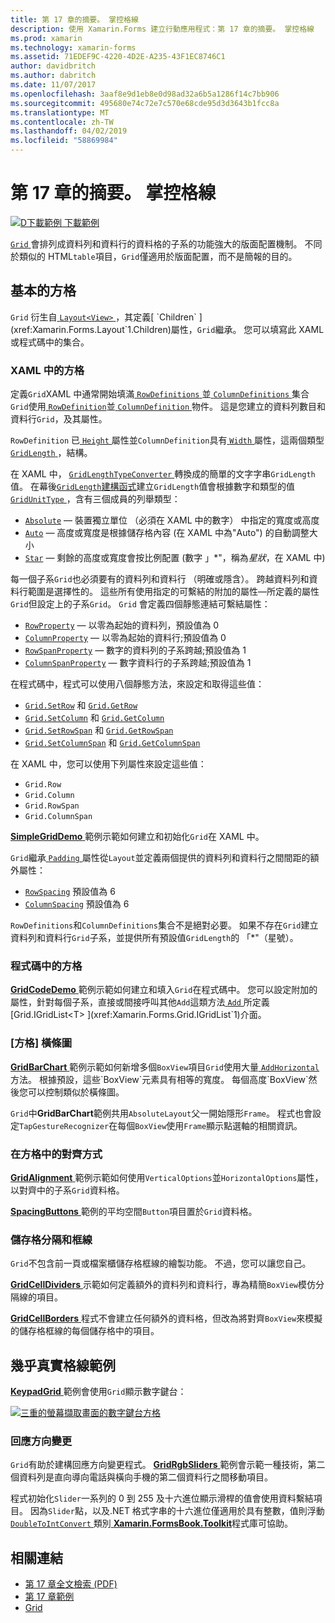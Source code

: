 ```yaml
---
title: 第 17 章的摘要。 掌控格線
description: 使用 Xamarin.Forms 建立行動應用程式：第 17 章的摘要。 掌控格線
ms.prod: xamarin
ms.technology: xamarin-forms
ms.assetid: 71EDEF9C-4220-4D2E-A235-43F1EC8746C1
author: davidbritch
ms.author: dabritch
ms.date: 11/07/2017
ms.openlocfilehash: 3aaf8e9d1eb8e0d98ad32a6b5a1286f14c7bb906
ms.sourcegitcommit: 495680e74c72e7c570e68cde95d3d3643b1fcc8a
ms.translationtype: MT
ms.contentlocale: zh-TW
ms.lasthandoff: 04/02/2019
ms.locfileid: "58869984"
---
```

# <a name="summary-of-chapter-17-mastering-the-grid"></a>第 17 章的摘要。 掌控格線

[![D下載範例](~/media/shared/download.png) 下載範例](https://github.com/xamarin/xamarin-forms-book-samples/tree/master/Chapter17)

[ `Grid` ](xref:Xamarin.Forms.Grid)會排列成資料列和資料行的資料格的子系的功能強大的版面配置機制。 不同於類似的 HTML`table`項目，`Grid`僅適用於版面配置，而不是簡報的目的。

## <a name="the-basic-grid"></a>基本的方格

`Grid` 衍生自[ `Layout<View>` ](xref:Xamarin.Forms.Layout`1)，其定義[ `Children` ](xref:Xamarin.Forms.Layout`1.Children)屬性，`Grid`繼承。 您可以填寫此 XAML 或程式碼中的集合。

### <a name="the-grid-in-xaml"></a>XAML 中的方格

定義`Grid`XAML 中通常開始填滿[ `RowDefinitions` ](xref:Xamarin.Forms.Grid.RowDefinitions)並[ `ColumnDefinitions` ](xref:Xamarin.Forms.Grid.ColumnDefinitions)集合`Grid`使用[ `RowDefinition`](xref:Xamarin.Forms.RowDefinition)並[ `ColumnDefinition` ](xref:Xamarin.Forms.ColumnDefinition)物件。 這是您建立的資料列數目和資料行`Grid`，及其屬性。

`RowDefinition` 已[ `Height` ](xref:Xamarin.Forms.RowDefinition.Height)屬性並`ColumnDefinition`具有[ `Width` ](xref:Xamarin.Forms.ColumnDefinition.Width)屬性，這兩個類型[ `GridLength` ](xref:Xamarin.Forms.GridLength)，結構。

在 XAML 中， [ `GridLengthTypeConverter` ](xref:Xamarin.Forms.GridLengthTypeConverter)轉換成的簡單的文字字串`GridLength`值。 在幕後[`GridLength`建構函式](xref:Xamarin.Forms.GridLength.%23ctor(System.Double,Xamarin.Forms.GridUnitType))建立`GridLength`值會根據數字和類型的值[ `GridUnitType` ](xref:Xamarin.Forms.GridUnitType)，含有三個成員的列舉類型：

- [`Absolute`](xref:Xamarin.Forms.GridUnitType.Absolute) &mdash; 裝置獨立單位 （必須在 XAML 中的數字） 中指定的寬度或高度
- [`Auto`](xref:Xamarin.Forms.GridUnitType.Auto) &mdash; 高度或寬度是根據儲存格內容 (在 XAML 中為"Auto") 的自動調整大小
- [`Star`](xref:Xamarin.Forms.GridUnitType.Star) &mdash; 剩餘的高度或寬度會按比例配置 (數字 」\*"，稱為*星狀*，在 XAML 中)

每一個子系`Grid`也必須要有的資料列和資料行 （明確或隱含）。 跨越資料列和資料行範圍是選擇性的。 這些所有使用指定的可繫結的附加的屬性&mdash;所定義的屬性`Grid`但設定上的子系`Grid`。 `Grid` 會定義四個靜態連結可繫結屬性：

- [`RowProperty`](xref:Xamarin.Forms.Grid.RowProperty) &mdash; 以零為起始的資料列，預設值為 0
- [`ColumnProperty`](xref:Xamarin.Forms.Grid.ColumnProperty) &mdash; 以零為起始的資料行;預設值為 0
- [`RowSpanProperty`](xref:Xamarin.Forms.Grid.RowSpanProperty) &mdash; 數字的資料列的子系跨越;預設值為 1
- [`ColumnSpanProperty`](xref:Xamarin.Forms.Grid.ColumnSpanProperty) &mdash; 數字資料行的子系跨越;預設值為 1

在程式碼中，程式可以使用八個靜態方法，來設定和取得這些值：

- [`Grid.SetRow`](xref:Xamarin.Forms.Grid.SetRow(Xamarin.Forms.BindableObject,System.Int32)) 和 [`Grid.GetRow`](xref:Xamarin.Forms.Grid.GetRow(Xamarin.Forms.BindableObject))
- [`Grid.SetColumn`](xref:Xamarin.Forms.Grid.SetColumn(Xamarin.Forms.BindableObject,System.Int32)) 和 [`Grid.GetColumn`](xref:Xamarin.Forms.Grid.GetColumn(Xamarin.Forms.BindableObject))
- [`Grid.SetRowSpan`](xref:Xamarin.Forms.Grid.SetRowSpan(Xamarin.Forms.BindableObject,System.Int32)) 和 [`Grid.GetRowSpan`](xref:Xamarin.Forms.Grid.GetRowSpan(Xamarin.Forms.BindableObject))
- [`Grid.SetColumnSpan`](xref:Xamarin.Forms.Grid.SetColumnSpan(Xamarin.Forms.BindableObject,System.Int32)) 和 [`Grid.GetColumnSpan`](xref:Xamarin.Forms.Grid.GetColumnSpan(Xamarin.Forms.BindableObject))

在 XAML 中，您可以使用下列屬性來設定這些值：

- `Grid.Row`
- `Grid.Column`
- `Grid.RowSpan`
- `Grid.ColumnSpan`

[ **SimpleGridDemo** ](https://github.com/xamarin/xamarin-forms-book-samples/tree/master/Chapter17/SimpleGridDemo)範例示範如何建立和初始化`Grid`在 XAML 中。

`Grid`繼承[ `Padding` ](xref:Xamarin.Forms.Layout.Padding) 屬性從`Layout`並定義兩個提供的資料列和資料行之間間距的額外屬性：

- [`RowSpacing`](xref:Xamarin.Forms.Grid.RowSpacing) 預設值為 6
- [`ColumnSpacing`](xref:Xamarin.Forms.Grid.ColumnSpacing) 預設值為 6

`RowDefinitions`和`ColumnDefinitions`集合不是絕對必要。 如果不存在`Grid`建立資料列和資料行`Grid`子系，並提供所有預設值`GridLength`的 「\*"（星號）。

### <a name="the-grid-in-code"></a>程式碼中的方格

[ **GridCodeDemo** ](https://github.com/xamarin/xamarin-forms-book-samples/tree/master/Chapter17/GridCodeDemo)範例示範如何建立和填入`Grid`在程式碼中。 您可以設定附加的屬性，針對每個子系，直接或間接呼叫其他`Add`這類方法[ `Add` ](xref:Xamarin.Forms.Grid.IGridList`1.Add*)所定義[Grid.IGridList<T> ](xref:Xamarin.Forms.Grid.IGridList`1)介面。

### <a name="the-grid-bar-chart"></a>[方格] 橫條圖

[ **GridBarChart** ](https://github.com/xamarin/xamarin-forms-book-samples/tree/master/Chapter17/GridBarChart)範例示範如何新增多個`BoxView`項目`Grid`使用大量[ `AddHorizontal` ](xref:Xamarin.Forms.Grid.IGridList`1.AddHorizontal*)方法。 根據預設，這些`BoxView`元素具有相等的寬度。 每個高度`BoxView`然後您可以控制類似於橫條圖。

`Grid`中**GridBarChart**範例共用`AbsoluteLayout`父一開始隱形`Frame`。 程式也會設定`TapGestureRecognizer`在每個`BoxView`使用`Frame`顯示點選軸的相關資訊。

### <a name="alignment-in-the-grid"></a>在方格中的對齊方式

[ **GridAlignment** ](https://github.com/xamarin/xamarin-forms-book-samples/tree/master/Chapter17/GridAlignment)範例示範如何使用`VerticalOptions`並`HorizontalOptions`屬性，以對齊中的子系`Grid`資料格。

[ **SpacingButtons** ](https://github.com/xamarin/xamarin-forms-book-samples/tree/master/Chapter17/SpacingButtons)範例的平均空間`Button`項目置於`Grid`資料格。

### <a name="cell-dividers-and-borders"></a>儲存格分隔和框線

`Grid`不包含前一頁或檔案櫃儲存格框線的繪製功能。 不過，您可以讓您自己。

[ **GridCellDividers** ](https://github.com/xamarin/xamarin-forms-book-samples/tree/master/Chapter17/GridCellDividers)示範如何定義額外的資料列和資料行，專為精簡`BoxView`模仿分隔線的項目。

[ **GridCellBorders** ](https://github.com/xamarin/xamarin-forms-book-samples/tree/master/Chapter17/GridCellBorders)程式不會建立任何額外的資料格，但改為將對齊`BoxView`來模擬的儲存格框線的每個儲存格中的項目。

## <a name="almost-real-life-grid-examples"></a>幾乎真實格線範例

[ **KeypadGrid** ](https://github.com/xamarin/xamarin-forms-book-samples/tree/master/Chapter17/KeypadGrid)範例會使用`Grid`顯示數字鍵台：

[![三重的螢幕擷取畫面的數字鍵台方格](images/ch17fg12-small.png "數字鍵台方格")](images/ch17fg12-large.png#lightbox "字鍵台方格")

### <a name="responding-to-orientation-changes"></a>回應方向變更

`Grid`有助於建構回應方向變更程式。 [ **GridRgbSliders** ](https://github.com/xamarin/xamarin-forms-book-samples/tree/master/Chapter17/GridRgbSliders)範例會示範一種技術，第二個資料列是直向導向電話與橫向手機的第二個資料行之間移動項目。

程式初始化`Slider`一系列的 0 到 255 及十六進位顯示滑桿的值會使用資料繫結項目。 因為`Slider`點，以及.NET 格式字串的十六進位僅適用於具有整數，值則浮動[ `DoubleToIntConvert` ](https://github.com/xamarin/xamarin-forms-book-samples/blob/master/Libraries/Xamarin.FormsBook.Toolkit/Xamarin.FormsBook.Toolkit/DoubleToIntConverter.cs)類別[ **Xamarin.FormsBook.Toolkit**](https://github.com/xamarin/xamarin-forms-book-samples/tree/master/Libraries/Xamarin.FormsBook.Toolkit)程式庫可協助。



## <a name="related-links"></a>相關連結

- [第 17 章全文檢索 (PDF)](https://download.xamarin.com/developer/xamarin-forms-book/XamarinFormsBook-Ch17-Apr2016.pdf)
- [第 17 章範例](https://github.com/xamarin/xamarin-forms-book-samples/tree/master/Chapter17)
- [Grid](~/xamarin-forms/user-interface/layouts/grid.md)
